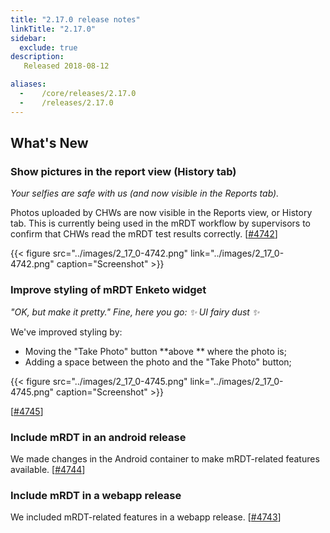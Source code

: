 ```yaml
---
title: "2.17.0 release notes"
linkTitle: "2.17.0"
sidebar:
  exclude: true
description:
   Released 2018-08-12

aliases:
  -    /core/releases/2.17.0
  -    /releases/2.17.0
---
```


## What's New

### Show pictures in the report view (History tab)

_Your selfies are safe with us (and now visible in the Reports tab)._

Photos uploaded by CHWs are now visible in the Reports view, or History tab. This is currently being used in the mRDT workflow by supervisors to confirm that CHWs read the mRDT test results correctly. [[#4742](https://github.com/medic/cht-core/issues/4742)]

{{< figure src="../images/2_17_0-4742.png" link="../images/2_17_0-4742.png" caption="Screenshot" >}}

### Improve styling of mRDT Enketo widget

_"OK, but make it pretty." Fine, here you go: ✨ UI fairy dust ✨_

We've improved styling by:
- Moving the "Take Photo" button **above ** where the photo is;
- Adding a space between the photo and the "Take Photo" button;

{{< figure src="../images/2_17_0-4745.png" link="../images/2_17_0-4745.png" caption="Screenshot" >}}

[[#4745](https://github.com/medic/cht-core/issues/4745)]

### Include mRDT in an android release

We made changes in the Android container to make mRDT-related features available. [[#4744](https://github.com/medic/cht-core/issues/4744)]

### Include mRDT in a webapp release

We included mRDT-related features in a webapp release. [[#4743](https://github.com/medic/cht-core/issues/4743)]
